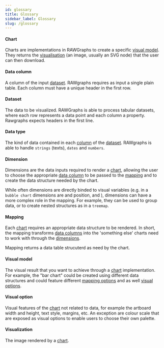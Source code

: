 ```yaml
---
id: glossary
title: Glossary
sidebar_label: Glossary
slug: /glossary
---
```




#### Chart

Charts are implementations in RAWGraphs to create a specific [visual model](#visual-model). They returns the [visualisation](#visualization) (an image, usually an SVG node) that the user can then download.

#### Data column

A column of the input [dataset](#dataset). RAWgraphs requires as input a single plain table. Each column must have a unique header in the first row.

#### Dataset

The data to be visualized. RAWGraphs is able to process tabular datasets, where each row represents a data point and each column a property. Rawgraphs expects headers in the first line.

#### Data type

The kind of data contained in each [column](#data-column) of the [dataset](#dataset). RAWgraphs is able to handle `strings` (texts), `dates` and `numbers`.

#### Dimension

Dimensions are the data inputs required to render a [chart](#chart), allowing the user to choose the appropriate [data column](#data-column) to be passed to the [mapping](#mapping) and to create the data structure needed by the chart.

While often dimensions are directly binded to visual variables (e.g. in a `bubble chart` dimensions are  and  position,  and ), dimensions can have a more complex role in the mapping. For example, they can be used to group data, or to create nested structures as in a `treemap`.

#### Mapping

Each [chart](#chart) requires an appropriate data structure to be rendered.  In short, the mapping transforms [data columns](#data-column) into the 'something else' charts need to work with through the [dimensions](#dimension).

Mapping returns a data table strucuterd as need by the chart.

#### Visual model

The visual result that you want to achieve through a [chart](#chart) implementation. For example, the "bar chart" could be created using different data structures and could feature different [mapping options](#mapping) and as well [visual options](#visual-option).

#### Visual option

Visual features of the [chart](#chart) not related to data, for example the artboard width and height, text style, margins, etc.
An exception are colour scale that are exposed as visual options to enable users to choose their own palette.

#### Visualization

The image rendered by a [chart](#chart).